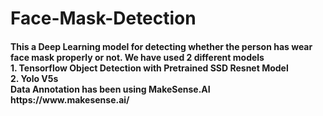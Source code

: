 # Face-Mask-Detection <br>
<h4> This a Deep Learning model for detecting whether the person has wear face mask properly or not. We have used 2 different models <br>
 1. Tensorflow Object Detection with Pretrained SSD Resnet Model <br>
 2. Yolo V5s <br>
 Data Annotation has been using MakeSense.AI https://www.makesense.ai/ <br>
 
  
